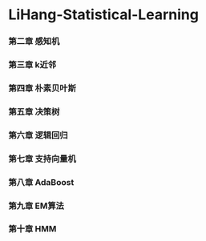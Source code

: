 # LiHang-Statistical-Learning

### 第二章 感知机
### 第三章 k近邻
### 第四章 朴素贝叶斯
### 第五章 决策树
### 第六章 逻辑回归
### 第七章 支持向量机
### 第八章 AdaBoost
### 第九章 EM算法
### 第十章 HMM
